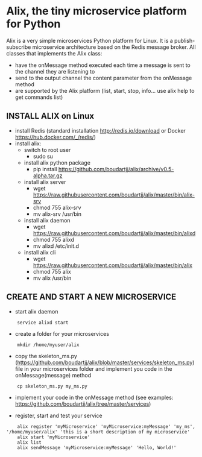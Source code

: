 Alix, the tiny microservice platform for Python
===============================================
Alix is a very simple microservices Python platform for Linux. It is a publish-subscribe microservice architecture based on the Redis message broker.
All classes that implements the Alix class:
- have the onMessage method executed each time a message is sent to the channel they are listening to
- send to the output channel the content parameter from the onMessage method
- are supported by the Alix platform (list, start, stop, info... use alix help to get commands list)

INSTALL ALIX on Linux
---------------------
- install Redis (standard installation http://redis.io/download or Docker https://hub.docker.com/_/redis/)
- install alix:
    - switch to root user
        - sudo su
    - install alix python package
        - pip install https://github.com/boudartjj/alix/archive/v0.5-alpha.tar.gz
    - install alix server
        - wget https://raw.githubusercontent.com/boudartjj/alix/master/bin/alix-srv
        - chmod 755 alix-srv
        - mv alix-srv /usr/bin
    - install alix daemon
        - wget https://raw.githubusercontent.com/boudartjj/alix/master/bin/alixd
        - chmod 755 alixd
        - mv alixd /etc/init.d
    - install alix cli
        - wget https://raw.githubusercontent.com/boudartjj/alix/master/bin/alix
        - chmod 755 alix
        - mv alix /usr/bin

CREATE AND START A NEW MICROSERVICE
-----------------------------------
- start alix daemon
```
    service alixd start
```
- create a folder for your microservices
```
    mkdir /home/myuser/alix
```
- copy the skeleton_ms.py (https://github.com/boudartjj/alix/blob/master/services/skeleton_ms.py) file in your microservices folder and implement you code in the onMessage(message) method
```
    cp skeleton_ms.py my_ms.py
```
- implement your code in the onMessage method (see examples: https://github.com/boudartjj/alix/tree/master/services)
 
- register, start and test your service
```
    alix register 'myMicroservice' 'myMicroservice:myMessage' 'my_ms', '/home/myuser/alix' 'this is a short description of my microservice'
    alix start 'myMicroservice'
    alix list
    alix sendMessage 'myMicroservice:myMessage' 'Hello, World!'
```
